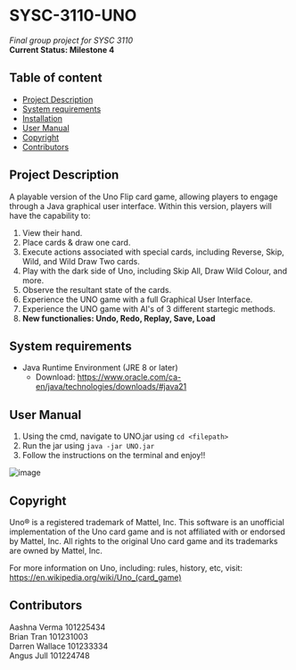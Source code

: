 # SYSC-3110-UNO
_Final group project for SYSC 3110_  
__Current Status: Milestone 4__

## Table of content
* [Project Description](#project-description)  
* [System requirements](#system-requirements)  
* [Installation](#installation)   
* [User Manual](#user-manual) 
* [Copyright](#copyright) 
* [Contributors](#contributors)

## Project Description

A playable version of the Uno Flip card game, allowing players to engage through a Java graphical user interface. Within this version, players will have the capability to:

1. View their hand.
2. Place cards & draw one card.
4. Execute actions associated with special cards, including Reverse, Skip, Wild, and Wild Draw Two cards.
5. Play with the dark side of Uno, including Skip All, Draw Wild Colour, and more.
6. Observe the resultant state of the cards.
7. Experience the UNO game with a full Graphical User Interface.
8. Experience the UNO game with AI's of 3 different startegic methods.
9. **New functionalies: Undo, Redo, Replay, Save, Load**

## System requirements

* Java Runtime Environment (JRE 8 or later)
    * Download: https://www.oracle.com/ca-en/java/technologies/downloads/#java21

## User Manual
1. Using the cmd, navigate to UNO.jar using `cd <filepath>`
2. Run the jar using `java -jar UNO.jar`
3. Follow the instructions on the terminal and enjoy!!

![image](https://github.com/Aashna-Verma/SYSC-3110-UNO/assets/43392946/e57593f8-08cb-47e0-abe0-8526956d4df4)


## Copyright
Uno® is a registered trademark of Mattel, Inc. This software is an unofficial implementation of the Uno card game and is not affiliated with or endorsed by Mattel, Inc. All rights to the original Uno card game and its trademarks are owned by Mattel, Inc.

For more information on Uno, including: rules, history, etc, visit: https://en.wikipedia.org/wiki/Uno_(card_game)

## Contributors
Aashna Verma 101225434  
Brian Tran 101231003  
Darren Wallace 101233334  
Angus Jull 101224748
